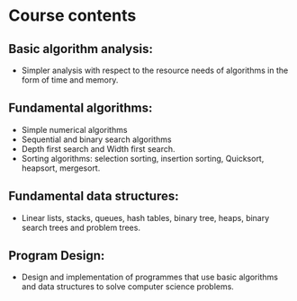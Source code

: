 # Course contents

## Basic algorithm analysis:

* Simpler analysis with respect to the resource needs of algorithms in the form of time and memory.

## Fundamental algorithms:

* Simple numerical algorithms
* Sequential and binary search algorithms
* Depth first search and Width first search.
* Sorting algorithms: selection sorting, insertion sorting, Quicksort, heapsort, mergesort.

## Fundamental data structures:

* Linear lists, stacks, queues, hash tables, binary tree, heaps, binary search trees and problem trees.

## Program Design:

* Design and implementation of programmes that use basic algorithms and data structures to solve computer science
  problems.
